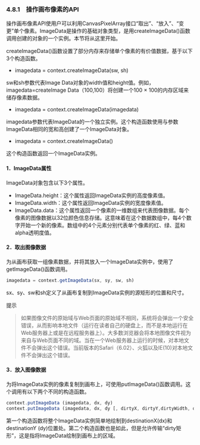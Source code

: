### 4.8.1　操作画布像素的API

操作画布像素API使用户可以利用CanvasPixelArray接口“取出”、“放入”、“变更”单个像素。ImageData是操作的基础对象类型，是用createImageData()函数调用创建的对象的一个实例。本节将从这里开始。

createImageData()函数设置了部分内存来存储单个像素的有价值数据，基于以下3个构造函数。

+ imagedata = context.createImageData(sw, sh)

sw和sh参数代表Image Data对象的width值和height值。例如，imagedata=createImage Data（100,100）将创建一个100 × 100的内存区域来储存像素数据。

+ imagedata = context.createImageData(imagedata)

imagedata参数代表ImageData的一个独立实例。这个构造函数使用与参数ImageData相同的宽和高创建了一个ImageData对象。

+ imagedata = context.createImageData()

这个构造函数返回一个ImageData实例。

#### 1．ImageData属性

ImageData对象包含以下3个属性。

+ ImageData.height：这个属性返回ImageData实例的高度像素值。
+ ImageData.width：这个属性返回ImageData实例的宽度像素值。
+ ImageData.data：这个属性返回一个像素的一维数组来代表图像数据。每个像素的图像数据以32位颜色信息存储。这意味着在这个数据数组中，每4个数字开始一个新的像素。数组中的4个元素分别代表单个像素的红、绿、蓝和alpha透明度值。

#### 2．取出图像数据

为从画布获取一组像素数据，并将其放入一个ImageData实例中，使用了getImageData()函数调用。

```javascript
imagedata = context.getImageData(sx, sy, sw, sh)

```

sx、sy、sw和sh定义了从画布复制到ImageData实例的源矩形的位置和尺寸。

提示

> 如果图像文件的原始域与Web页面的原始域不相同，系统将会弹出一个安全错误，从而影响本地文件（运行在读者自己的硬盘上，而不是本地运行在Web服务器上或是在远程服务器上）。大多数浏览器会将本地图像文件视为来自与Web页面不同的域。当在一个Web服务器上运行的时候，对本地文件不会弹出这个错误。当前版本的Safari（6.02）、火狐以及IE(10)对本地文件不会弹出这个错误。

#### 3．放入图像数据

为将ImageData实例的像素复制到画布上，可使用putImageData()函数调用。这个调用有以下两个不同的构造函数。

```javascript
context.putImageData (imagedata, dx, dy)
context.putImageData (imagedata, dx, dy [, dirtyX, dirtyY,dirtyWidth, dirtyHeight ])

```

第一个构造函数将整个ImageData实例简单地绘制到destinationX(dx)和destinationY (dy)位置处。第二个构造函数也是如此，但是允许传输“dirty矩形”，这是指将ImageData绘制到画布上的区域。

